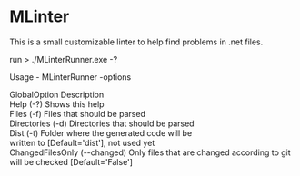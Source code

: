 # MLinter
This is a small customizable linter to help find problems in .net files.

run >  ./MLinterRunner.exe -?  

Usage - MLinterRunner -options  

GlobalOption                   Description  
Help (-?)                      Shows this help  
Files (-f)                     Files that should be parsed  
Directories (-d)               Directories that should be parsed  
Dist (-t)                      Folder where the generated code will be  
                               written to [Default='dist'], not used yet  
ChangedFilesOnly (--changed)   Only files that are changed according to git  
                               will be checked [Default='False']  
